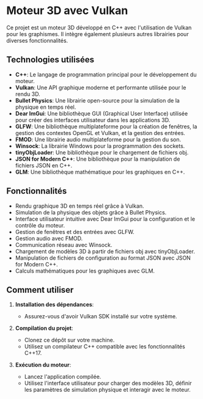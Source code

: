 # Moteur 3D avec Vulkan

Ce projet est un moteur 3D développé en C++ avec l'utilisation de Vulkan pour les graphismes. Il intègre également plusieurs autres librairies pour diverses fonctionnalités.

## Technologies utilisées

- **C++**: Le langage de programmation principal pour le développement du moteur.
- **Vulkan**: Une API graphique moderne et performante utilisée pour le rendu 3D.
- **Bullet Physics**: Une librairie open-source pour la simulation de la physique en temps réel.
- **Dear ImGui**: Une bibliothèque GUI (Graphical User Interface) utilisée pour créer des interfaces utilisateur dans les applications 3D.
- **GLFW**: Une bibliothèque multiplateforme pour la création de fenêtres, la gestion des contextes OpenGL et Vulkan, et la gestion des entrées.
- **FMOD**: Une librairie audio multiplateforme pour la gestion du son.
- **Winsock**: La librairie Windows pour la programmation des sockets.
- **tinyObjLoader**: Une bibliothèque pour le chargement de fichiers obj.
- **JSON for Modern C++**: Une bibliothèque pour la manipulation de fichiers JSON en C++.
- **GLM**: Une bibliothèque mathématique pour les graphiques en C++.

## Fonctionnalités

- Rendu graphique 3D en temps réel grâce à Vulkan.
- Simulation de la physique des objets grâce à Bullet Physics.
- Interface utilisateur intuitive avec Dear ImGui pour la configuration et le contrôle du moteur.
- Gestion de fenêtres et des entrées avec GLFW.
- Gestion audio avec FMOD.
- Communication réseau avec Winsock.
- Chargement de modèles 3D à partir de fichiers obj avec tinyObjLoader.
- Manipulation de fichiers de configuration au format JSON avec JSON for Modern C++.
- Calculs mathématiques pour les graphiques avec GLM.

## Comment utiliser

1. **Installation des dépendances**:

   - Assurez-vous d'avoir Vulkan SDK installé sur votre système.

2. **Compilation du projet**:

   - Clonez ce dépôt sur votre machine.
   - Utilisez un compilateur C++ compatible avec les fonctionnalités C++17.

3. **Exécution du moteur**:
   - Lancez l'application compilée.
   - Utilisez l'interface utilisateur pour charger des modèles 3D, définir les paramètres de simulation physique et interagir avec le moteur.

